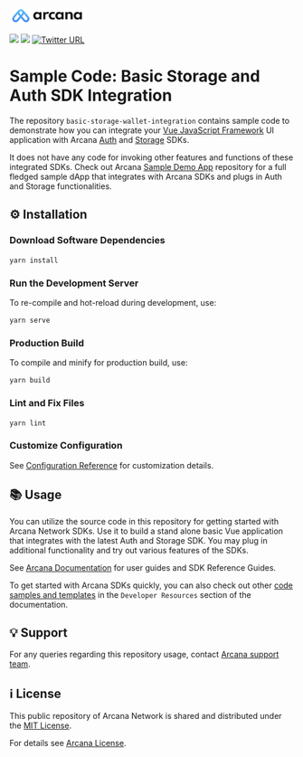 <p>
<a href="#start"><img height="30rem" src="https://raw.githubusercontent.com/arcana-network/branding/main/an_logo_light_temp.png"/></a>
</p>
<p>
<a title="MIT License" href="https://github.com/arcana-network/license/blob/main/LICENSE.md"><img src="https://img.shields.io/badge/license-MIT-blue"/></a>
<a title="Beta release" href="https://github.com/arcana-network/basic-storage-wallet-integration/releases"><img src="https://img.shields.io/github/v/release/arcana-network/basic-storage-wallet-integration?style=flat-square&color=28A745"/></a>
<a title="Twitter" href="https://twitter.com/ArcanaNetwork"><img alt="Twitter URL" src="https://img.shields.io/twitter/url?style=social&url=https%3A%2F%2Ftwitter.com%2FArcanaNetwork"/></a>
</p><p id="start" align="center">
</p>

# Sample Code: Basic Storage and Auth SDK Integration

The repository `basic-storage-wallet-integration` contains sample code to demonstrate how you can integrate your [Vue JavaScript Framework](https://vuejs.org/) UI application with Arcana [Auth](https://github.com/arcana-network/auth) and [Storage](https://github.com/arcana-network/storage) SDKs.

It does not have any code for invoking other features and functions of these integrated SDKs.  Check out Arcana [Sample Demo App](https://github.com/arcana-network/demo-app) repository for a full fledged sample dApp that integrates with Arcana SDKs and plugs in Auth and Storage functionalities.

## ⚙️ Installation

### Download Software Dependencies

```
yarn install
```

### Run the Development Server

To re-compile and hot-reload during development, use:

```
yarn serve
```

### Production Build

To compile and minify for production build, use:
```
yarn build
```

### Lint and Fix Files

```
yarn lint
```

### Customize Configuration

See [Configuration Reference](https://cli.vuejs.org/config/) for customization details.

## 📚 Usage

You can utilize the source code in this repository for getting started with Arcana Network SDKs. Use it to build a stand alone basic Vue application that integrates with the latest Auth and Storage SDK.  You may plug in additional functionality and try out various features of the SDKs.

See [Arcana Documentation](https://docs.beta.arcana.network/) for user guides and SDK Reference Guides.  

To get started with Arcana SDKs quickly, you can also check out other [code samples and templates](https://docs.beta.arcana.network/docs/overview_cs) in the `Developer Resources` section of the documentation.

## 💡 Support

For any queries regarding this repository usage, contact [Arcana support team](mailto:support@arcana.network).

## ℹ️ License

This public repository of Arcana Network is shared and distributed under the [MIT License](https://fossa.com/blog/open-source-licenses-101-mit-license/).

For details see [Arcana License](https://github.com/arcana-network/license/blob/main/LICENSE.md).
